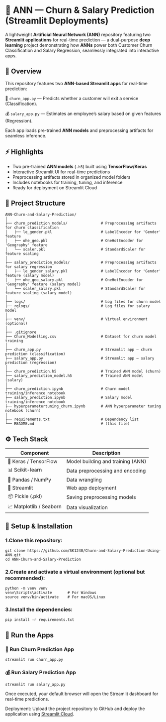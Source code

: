 # 🧠 ANN — Churn & Salary Prediction (Streamlit Deployments)
A lightweight **Artificial Neural Network (ANN)** repository featuring two **Streamlit applications** for real-time prediction — a dual-purpose **deep learning** project demonstrating how **ANNs** power both Customer Churn Classification and Salary Regression, seamlessly integrated into interactive apps.

## 🚀 Overview
This repository features two **ANN-based Streamlit apps** for real-time prediction:

🎯 `churn_app.py` — Predicts whether a customer will exit a service (Classification).

💰 `salary_app.py` — Estimates an employee’s salary based on given features (Regression).

Each app loads pre-trained **ANN models** and preprocessing artifacts for seamless inference.

## ⚡ Highlights
* Two pre-trained **ANN models** (`.h5`) built using **TensorFlow/Keras**
* Interactive Streamlit UI for real-time predictions
* Preprocessing artifacts stored in organized model folders
* Includes notebooks for training, tuning, and inference
* Ready for deployment on Streamlit Cloud

## 🧩 Project Structure
```
ANN-Churn-and-Salary-Prediction/
│
├── churn_prediction_models/               # Preprocessing artifacts for churn classification
│   ├── le_gender.pkl                      # LabelEncoder for 'Gender' feature
│   ├── ohe_geo.pkl                        # OneHotEncoder for 'Geography' feature
│   └── scaler.pkl                         # StandardScaler for feature scaling
│
├── salary_prediction_models/              # Preprocessing artifacts for salary regression
│   ├── le_gender_salary.pkl               # LabelEncoder for 'Gender' feature (salary model)
│   ├── ohe_geo_salary.pkl                 # OneHotEncoder for 'Geography' feature (salary model)
│   └── scaler_salary.pkl                  # StandardScaler for feature scaling (salary model)
│
├── logs/                                  # Log files for churn model
├── rglogs/                                # Log files for salary model
│
├── venv/                                  # Virtual environment (optional)
│
├── .gitignore
├── Churn_Modelling.csv                    # Dataset for churn model training
│
├── churn_app.py                           # Streamlit app — churn prediction (classification)
├── salary_app.py                          # Streamlit app — salary prediction (regression)
│
├── churn_prediction.h5                    # Trained ANN model (churn)
├── salary_prediction_model.h5             # Trained ANN model (salary)
│
├── churn_prediction.ipynb                 # Churn model training/inference notebook
├── salary_prediction.ipynb                # Salary model training/inference notebook
├── hyperparametertuning_churn.ipynb       # ANN hyperparameter tuning notebook (churn)
│
├── requirements.txt                       # Dependency list
└── README.md                              # (this file)
```

## ⚙️ Tech Stack

| Component                            |            Description |
|-----------|------------|
| 🧠 Keras / TensorFlow                |            Model building and training (ANN) |
| 📊 Scikit-learn                      |            Data preprocessing and encoding |
| 🥣 Pandas / NumPy                    |            Data wrangling |
| 🎨 Streamlit                         |            Web app deployment |
| 📦 Pickle (.pkl)                     |            Saving preprocessing models |
| 📈 Matplotlib / Seaborn              |            Data visualization |

## 🔧 Setup & Installation

### 1.Clone this repository: 
```
git clone https://github.com/SK1240/Churn-and-Salary-Prediction-Using-ANN.git
cd ANN-Churn-and-Salary-Prediction
```

### 2.Create and activate a virtual environment (optional but recommended):
```
python -m venv venv
venv\Scripts\activate       # For Windows
source venv/bin/activate    # For macOS/Linux
```

### 3.Install the dependencies:
```
pip install -r requirements.txt
```

## 🧠 Run the Apps
### 🎯 Run Churn Prediction App
```
streamlit run churn_app.py
```

### 💰 Run Salary Prediction App
```
streamlit run salary_app.py
```
Once executed, your default browser will open the Streamlit dashboard for real-time predictions.

Deployment: Upload the project repository to GitHub and deploy the application using [Streamlit Cloud](https://share.streamlit.io/).












